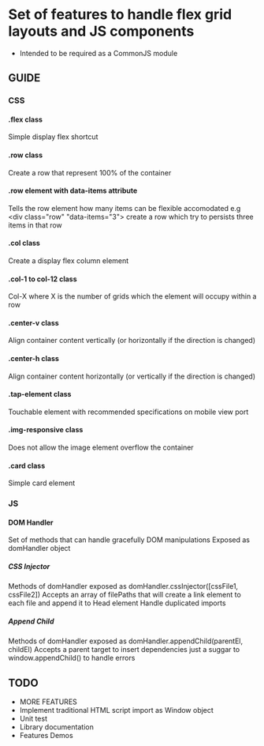# Set of features to handle flex grid layouts and JS components

* Intended to be required as a CommonJS module

## GUIDE

### CSS
#### .flex class
Simple display flex shortcut
#### .row class
Create a row that represent 100% of the container
#### .row element with data-items attribute
Tells the row element how many items can be flexible accomodated e.g <div class="row" "data-items="3"> create a row which try to persists three items in that row
#### .col class
Create a display flex column element
#### .col-1 to col-12 class
Col-X where X is the number of grids which the element will occupy within a row
#### .center-v class
Align container content vertically (or horizontally if the direction is changed)
#### .center-h class
Align container content horizontally (or vertically if the direction is changed)
#### .tap-element class
Touchable element with recommended specifications on mobile view port
#### .img-responsive class
Does not allow the image element overflow the container
#### .card class
Simple card element

### JS
#### DOM Handler
Set of methods that can handle gracefully DOM manipulations
Exposed as domHandler object
##### CSS Injector
Methods of domHandler exposed as domHandler.cssInjector([cssFile1, cssFile2])
Accepts an array of filePaths that will create a link element to each file and append it to Head element
Handle duplicated imports
 
##### Append Child
Methods of domHandler exposed as domHandler.appendChild(parentEl, childEl)
Accepts a parent target to insert dependencies just a suggar to window.appendChild() to handle errors


## TODO
* MORE FEATURES
* Implement traditional HTML script import as Window object
* Unit test
* Library documentation
* Features Demos
